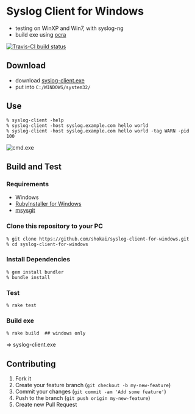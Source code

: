 Syslog Client for Windows
=========================
- testing on WinXP and Win7, with syslog-ng
- build exe using [ocra](https://github.com/larsch/ocra)

[![Travis-CI build status](https://travis-ci.org/shokai/syslog-client-for-windows.png)](https://travis-ci.org/shokai/syslog-client-for-windows)


Download
--------

- download [syslog-client.exe](https://github.com/shokai/syslog-client-for-windows/raw/master/syslog-client.exe)
- put into `C:/WINDOWS/system32/`


Use
---

    % syslog-client -help
    % syslog-client -host syslog.example.com hello world
    % syslog-client -host syslog.example.com hello world -tag WARN -pid 100


![cmd.exe](http://gyazo.com/f426d3b4cffe910292f776cb31c0d68c.png)


Build and Test
--------------

### Requirements

- Windows
- [RubyInstaller for Windows](http://rubyinstaller.org)
- [msysgit](https://code.google.com/p/msysgit)

### Clone this repository to your PC

    % git clone https://github.com/shokai/syslog-client-for-windows.git
    % cd syslog-client-for-windows

### Install Dependencies

    % gem install bundler
    % bundle install

### Test

    % rake test

### Build exe

    % rake build  ## windows only

=> syslog-client.exe


Contributing
------------
1. Fork it
2. Create your feature branch (`git checkout -b my-new-feature`)
3. Commit your changes (`git commit -am 'Add some feature'`)
4. Push to the branch (`git push origin my-new-feature`)
5. Create new Pull Request
